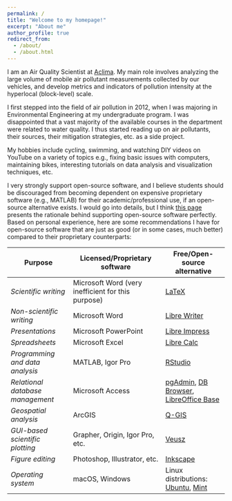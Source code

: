 ```yaml
---
permalink: /
title: "Welcome to my homepage!"
excerpt: "About me"
author_profile: true
redirect_from: 
  - /about/
  - /about.html
---
```


I am an Air Quality Scientist at [Aclima](https://www.aclima.io/). My main role involves analyzing the large volume of mobile air pollutant measurements collected by our vehicles, and develop metrics and indicators of pollution intensity at the hyperlocal (block-level) scale.

I first stepped into the field of air pollution in 2012, when I was majoring in Environmental Engineering at my undergraduate program. I was disappointed that a vast majority of the available courses in the department were related to water quality. I thus started reading up on air pollutants, their sources, their mitigation strategies, etc. as a side project.

My hobbies include cycling, swimming, and watching DIY videos on YouTube on a variety of topics e.g., fixing basic issues with computers, maintaining bikes, interesting tutorials on data analysis and visualization techniques, etc.

I very strongly support open-source software, and I believe students should be discouraged from becoming dependent on expensive proprietary software (e.g., MATLAB) for their academic/professional use, if an open-source alternative exists. I would go into details, but I think [this page](https://www.gnu.org/philosophy/free-sw.html) presents the rationale behind supporting open-source software perfectly. Based on personal experience, here are some recommendations I have for open-source software that are just as good (or in some cases, much better) compared to their proprietary counterparts:

| **Purpose** | **Licensed/Proprietary software** | **Free/Open-source alternative** |
| ---| --- | -- |
| *Scientific writing* | Microsoft Word (very inefficient for this purpose) | [LaTeX](https://www.latex-project.org/) |
| *Non-scientific writing* | Microsoft Word | [Libre Writer](https://www.libreoffice.org/discover/writer/) |
| *Presentations* | Microsoft PowerPoint | [Libre Impress](https://www.libreoffice.org/discover/impress/) |
| *Spreadsheets* | Microsoft Excel | [Libre Calc](https://www.libreoffice.org/discover/calc/) |
| *Programming and data analysis* | MATLAB, Igor Pro | [RStudio](https://rstudio.com/) |
| *Relational database management* | Microsoft Access | [pgAdmin](https://www.pgadmin.org/), [DB Browser](https://sqlitebrowser.org/), [LibreOffice Base](https://www.libreoffice.org/discover/base/) |
| *Geospatial analysis* | ArcGIS | [Q-GIS](https://www.qgis.org/en/site/) |
| *GUI-based scientific plotting* | Grapher, Origin, Igor Pro, etc. | [Veusz](https://veusz.github.io/) |
| *Figure editing* | Photoshop, Illustrator, etc. | [Inkscape](https://inkscape.org/) |
| *Operating system* | macOS, Windows | Linux distributions: [Ubuntu](https://ubuntu.com/download/desktop), [Mint](https://linuxmint.com/)|